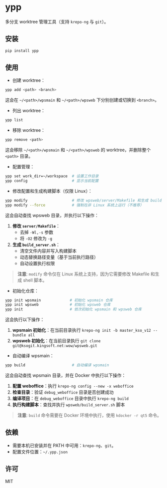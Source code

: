 # ypp

多分支 worktree 管理工具（支持 `krepo-ng` 与 `git`）。

## 安装

```bash
pip install ypp
```

## 使用

- 创建 worktree：

```bash
ypp add <path> <branch>
```

这会在 `~/<path>/wpsmain` 和 `~/<path>/wpsweb` 下分别创建或切换到 `<branch>`。

- 列出 worktree：

```bash
ypp list
```

- 移除 worktree：

```bash
ypp remove <path>
```

这会移除 `~/<path>/wpsmain` 和 `~/<path>/wpsweb` 的 worktree，并删除整个 `<path>` 目录。

- 配置管理：

```bash
ypp set work_dir=~/workspace  # 设置工作目录
ypp config                    # 显示当前配置
```

- 修改配置和生成构建脚本（仅限 Linux）：

```bash
ypp modify                    # 修改 wpsweb/server/Makefile 和生成 build_server.sh
ypp modify --force            # 强制在非 Linux 系统上运行（不推荐）
```

这会自动查找 wpsweb 目录，并执行以下操作：
1. **修改 `server/Makefile`**：
   - 去掉 `-Wl,-s` 参数
   - 将 `-O2` 修改为 `-g`
2. **生成 `build_server.sh`**：
   - 清空文件内容并写入构建脚本
   - 动态替换路径变量（基于当前执行路径）
   - 自动设置执行权限

> **注意**: `modify` 命令仅在 Linux 系统上支持，因为它需要修改 Makefile 和生成 shell 脚本。

- 初始化仓库：

```bash
ypp init wpsmain             # 初始化 wpsmain 仓库
ypp init wpsweb              # 初始化 wpsweb 仓库
ypp init                     # 依次初始化 wpsmain 和 wpsweb 仓库
```

这会执行以下操作：
1. **wpsmain 初始化**：在当前目录执行 `krepo-ng init -b master_kso_v12 --bundle all`
2. **wpsweb 初始化**：在当前目录执行 `git clone git@ksogit.kingsoft.net:wow/wpsweb.git`

- 自动编译 wpsmain：

```bash
ypp build                     # 自动编译 wpsmain
```

这会自动查找 wpsmain 目录，并在 Docker 中执行以下操作：
1. **配置 weboffice**：执行 `krepo-ng config --new -x weboffice`
2. **检查目录**：验证 `debug_weboffice` 目录是否创建成功
3. **编译项目**：在 `debug_weboffice` 目录中执行 `krepo-ng build`
4. **执行构建脚本**：查找并执行 `wpsweb/build_server.sh` 脚本

> **注意**: `build` 命令需要在 Docker 环境中执行，使用 `kdocker -r qt5` 命令。

## 依赖

- 需要本机已安装并在 PATH 中可用：`krepo-ng`、`git`。
- 配置文件位置：`~/.ypp.json`

## 许可

MIT